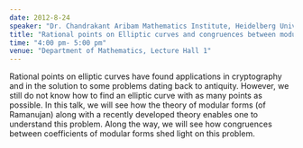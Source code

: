 ```yaml
---
date: 2012-8-24
speaker: "Dr. Chandrakant Aribam Mathematics Institute, Heidelberg University"
title: "Rational points on Elliptic curves and congruences between modular forms"
time: "4:00 pm- 5:00 pm"
venue: "Department of Mathematics, Lecture Hall 1"
---
```

Rational points on elliptic curves have found applications in cryptography
and in the solution to some problems dating back to antiquity. However, we
still do not know how to find an elliptic curve with as many points as
possible. In this talk, we will see how the theory of modular forms (of
Ramanujan) along with a recently developed theory enables one to understand
this problem. Along the way, we will see how congruences between
coefficients of modular forms shed light on this problem.
